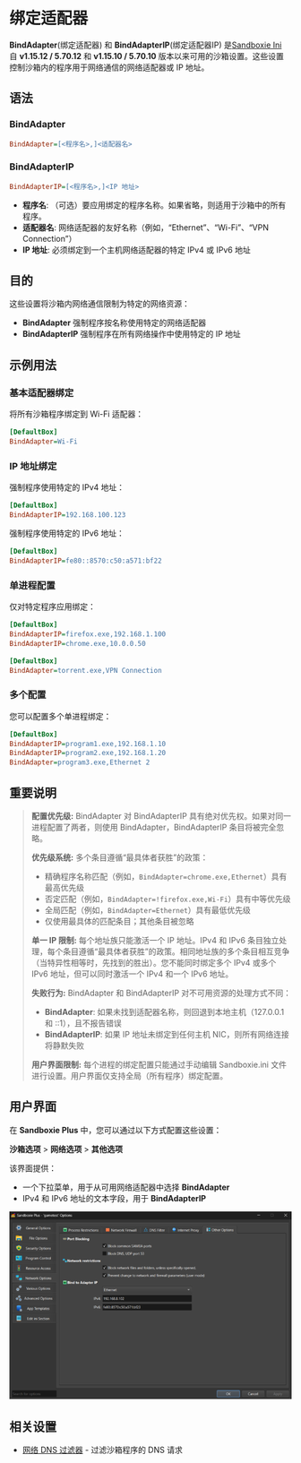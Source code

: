 # 绑定适配器

**BindAdapter**(绑定适配器) 和 **BindAdapterIP**(绑定适配器IP) 是[Sandboxie Ini](SandboxieIni.md) 自 **v1.15.12 / 5.70.12** 和 **v1.15.10 / 5.70.10** 版本以来可用的沙箱设置。这些设置控制沙箱内的程序用于网络通信的网络适配器或 IP 地址。

## 语法

### BindAdapter
```ini
BindAdapter=[<程序名>,]<适配器名>
```

### BindAdapterIP
```ini
BindAdapterIP=[<程序名>,]<IP 地址>
```

* **程序名**: （可选）要应用绑定的程序名称。如果省略，则适用于沙箱中的所有程序。
* **适配器名**: 网络适配器的友好名称（例如，“Ethernet”、“Wi-Fi”、“VPN Connection”）
* **IP 地址**: 必须绑定到一个主机网络适配器的特定 IPv4 或 IPv6 地址

## 目的

这些设置将沙箱内网络通信限制为特定的网络资源：

- **BindAdapter** 强制程序按名称使用特定的网络适配器
- **BindAdapterIP** 强制程序在所有网络操作中使用特定的 IP 地址

## 示例用法

### 基本适配器绑定

将所有沙箱程序绑定到 Wi-Fi 适配器：

```ini
[DefaultBox]
BindAdapter=Wi-Fi
```

### IP 地址绑定

强制程序使用特定的 IPv4 地址：

```ini
[DefaultBox]
BindAdapterIP=192.168.100.123
```

强制程序使用特定的 IPv6 地址：

```ini
[DefaultBox]
BindAdapterIP=fe80::8570:c50:a571:bf22
```

### 单进程配置

仅对特定程序应用绑定：

```ini
[DefaultBox]
BindAdapterIP=firefox.exe,192.168.1.100
BindAdapterIP=chrome.exe,10.0.0.50
```

```ini
[DefaultBox]
BindAdapter=torrent.exe,VPN Connection
```

### 多个配置

您可以配置多个单进程绑定：

```ini
[DefaultBox]
BindAdapterIP=program1.exe,192.168.1.10
BindAdapterIP=program2.exe,192.168.1.20
BindAdapter=program3.exe,Ethernet 2
```

## 重要说明

> **配置优先级:** BindAdapter 对 BindAdapterIP 具有绝对优先权。如果对同一进程配置了两者，则使用 BindAdapter，BindAdapterIP 条目将被完全忽略。
>
> **优先级系统:** 多个条目遵循“最具体者获胜”的政策：
> - 精确程序名称匹配（例如，`BindAdapter=chrome.exe,Ethernet`）具有最高优先级
> - 否定匹配（例如，`BindAdapter=!firefox.exe,Wi-Fi`）具有中等优先级
> - 全局匹配（例如，`BindAdapter=Ethernet`）具有最低优先级
> - 仅使用最具体的匹配条目；其他条目被忽略
>
> **单一 IP 限制:** 每个地址族只能激活一个 IP 地址。IPv4 和 IPv6 条目独立处理，每个条目遵循“最具体者获胜”的政策。相同地址族的多个条目相互竞争（当特异性相等时，先找到的胜出）。您不能同时绑定多个 IPv4 或多个 IPv6 地址，但可以同时激活一个 IPv4 和一个 IPv6 地址。
>
> **失败行为:** BindAdapter 和 BindAdapterIP 对不可用资源的处理方式不同：
> - **BindAdapter**: 如果未找到适配器名称，则回退到本地主机（127.0.0.1 和 ::1），且不报告错误
> - **BindAdapterIP**: 如果 IP 地址未绑定到任何主机 NIC，则所有网络连接将静默失败
>
> **用户界面限制:** 每个进程的绑定配置只能通过手动编辑 Sandboxie.ini 文件进行设置。用户界面仅支持全局（所有程序）绑定配置。

## 用户界面

在 **Sandboxie Plus** 中，您可以通过以下方式配置这些设置：

**沙箱选项** > **网络选项** > **其他选项**

该界面提供：
- 一个下拉菜单，用于从可用网络适配器中选择 **BindAdapter**
- IPv4 和 IPv6 地址的文本字段，用于 **BindAdapterIP**

![Bind Adapter Configuration](../Media/BindAdapter.png)

## 相关设置

- [网络 DNS 过滤器](NetworkDnsFilter.md) - 过滤沙箱程序的 DNS 请求
